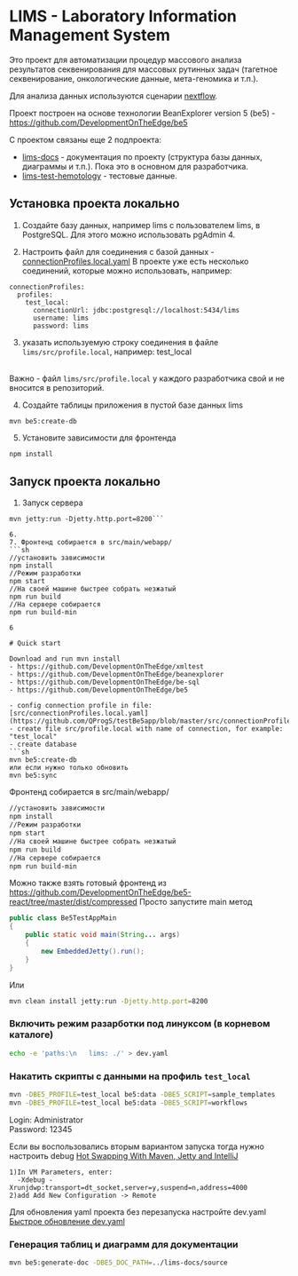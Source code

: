 # LIMS - Laboratory Information Management System

Это проект для автоматизации процедур массового анализа результатов секвенирования для массовых рутинных задач (тагетное секвенирование, онкологические данные, мета-геномика и т.п.).

Для анализа данных используются сценарии [nextflow](https://www.nextflow.io/).

Проект построен на основе технологии BeanExplorer version 5 (be5) - https://github.com/DevelopmentOnTheEdge/be5

С проектом связаны еще 2 подпроекта:
- [lims-docs](https://github.com/genespace-ru/lims-docs) - документация по проекту (структура базы данных, диаграммы и т.п.).
Пока это в основном для разработчика.
- [lims-test-hemotology](https://github.com/genespace-ru/lims-test-hemotology) - тестовые данные. 

## Установка проекта локально

1. Создайте базу данных, например lims с пользователем lims, в PostgreSQL. Для этого можно использовать pgAdmin 4.

2. Настроить файл для соединения с базой данных - [connectionProfiles.local.yaml](https://raw.githubusercontent.com/genespace-ru/lims/refs/heads/main/src/connectionProfiles.local.yaml)
В проекте уже есть несколько соединений, которые можно использовать, например:
```
connectionProfiles:
  profiles:
    test_local:
      connectionUrl: jdbc:postgresql://localhost:5434/lims
      username: lims
      password: lims
```

3. указать используемую строку соединения в файле <code>lims/src/profile.local</code>, например:
test_local
</code>
<br/> Важно - файл <code>lims/src/profile.local</code> у каждого разработчика свой и не вносится в репозиторий.

4. Создайте таблицы приложения в пустой базе данных lims
```
mvn be5:create-db
```

5. Установите зависимости для фронтенда
```sh
npm install
```

## Запуск проекта локально

1. Запуск сервера
```
mvn jetty:run -Djetty.http.port=8200```

6.
7. Фронтенд собирается в src/main/webapp/
```sh
//установить зависимости
npm install
//Режим разработки
npm start
//На своей машине быстрее собрать незжатый 
npm run build
//На сервере собирается
npm run build-min

6

# Quick start

Download and run mvn install
- https://github.com/DevelopmentOnTheEdge/xmltest
- https://github.com/DevelopmentOnTheEdge/beanexplorer
- https://github.com/DevelopmentOnTheEdge/be-sql
- https://github.com/DevelopmentOnTheEdge/be5

- config connection profile in file: [src/connectionProfiles.local.yaml](https://github.com/QProgS/testBe5app/blob/master/src/connectionProfiles.local.yaml) 
- create file src/profile.local with name of connection, for example: "test_local"
- create database
```sh
mvn be5:create-db
или если нужно только обновить
mvn be5:sync
```

Фронтенд собирается в src/main/webapp/
```sh
//установить зависимости
npm install
//Режим разработки
npm start
//На своей машине быстрее собрать незжатый 
npm run build
//На сервере собирается
npm run build-min
```
Можно также взять готовый фронтенд из https://github.com/DevelopmentOnTheEdge/be5-react/tree/master/dist/compressed
Просто запустите main метод
```java
public class Be5TestAppMain
{
    public static void main(String... args)
    {
        new EmbeddedJetty().run();
    }
}
```
Или 
```sh
mvn clean install jetty:run -Djetty.http.port=8200
```

### Включить режим разарботки под линуксом (в корневом каталоге)
```sh
echo -e 'paths:\n   lims: ./' > dev.yaml
```

### Накатить скрипты с данными на профиль `test_local`
```sh
mvn -DBE5_PROFILE=test_local be5:data -DBE5_SCRIPT=sample_templates
mvn -DBE5_PROFILE=test_local be5:data -DBE5_SCRIPT=workflows
```


Login: Administrator  
Password: 12345

Если вы воспользовались вторым вариантом запуска тогда нужно настроить debug
[Hot Swapping With Maven, Jetty and IntelliJ](https://gist.github.com/naaman/1053217)
```text
1)In VM Parameters, enter:
  -Xdebug -Xrunjdwp:transport=dt_socket,server=y,suspend=n,address=4000
2)add Add New Configuration -> Remote 
```

Для обновления yaml проекта без перезапуска настройте dev.yaml    
[Быстрое обновление dev.yaml](https://github.com/DevelopmentOnTheEdge/be5/wiki/%D0%91%D1%8B%D1%81%D1%82%D1%80%D0%BE%D0%B5-%D0%BE%D0%B1%D0%BD%D0%BE%D0%B2%D0%BB%D0%B5%D0%BD%D0%B8%D0%B5-dev.yaml)

### Генерация таблиц и диаграмм для документации
```sh
mvn be5:generate-doc -DBE5_DOC_PATH=../lims-docs/source
```


